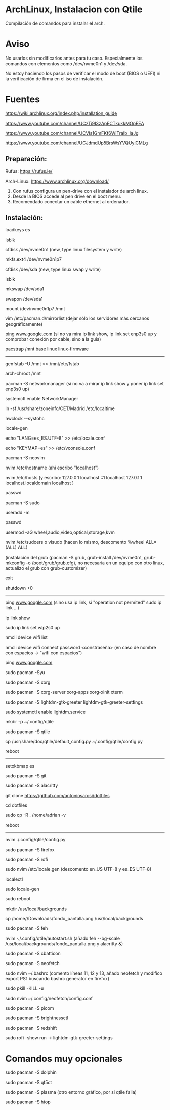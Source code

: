 # ArchLinux, Instalacion con Qtile
Compilación de comandos para instalar el arch. 

# Aviso

No usarlos sin modificarlos antes para tu caso. Especialmente los comandos con elementos como /dev/nvme0n1 y /dev/sda. 

No estoy haciendo los pasos de verificar el modo de boot (BIOS o UEFI) ni la verificación de firma en el iso de instalación.

# Fuentes

https://wiki.archlinux.org/index.php/installation_guide

https://www.youtube.com/channel/UCzTi9I3zApECTkukkMOpEEA

https://www.youtube.com/channel/UCVls1GmFKf6WlTraIb_IaJg

https://www.youtube.com/channel/UCJdmdUp5BrsWsYVQUylCMLg


## Preparación:

Rufus: https://rufus.ie/

Arch-Linux: https://www.archlinux.org/download/

1. Con rufus configura un pen-drive con el instalador de arch linux.
2. Desde la BIOS accede al pen drive en el boot menu.
3. Recomendado conectar un cable ethernet al ordenador.

## Instalación:

loadkeys es

lsblk

cfdisk /dev/nvme0n1  (new, type linux filesystem y write)

mkfs.ext4 /dev/nvme0n1p7

cfdisk /dev/sda (new, type linux swap y write)

lsblk

mkswap /dev/sda1

swapon /dev/sda1

mount /dev/nvme0n1p7 /mnt

vim /etc/pacman.d/mirrorlist   (dejar sólo los servidores más cercanos geográficamente)

ping www.google.com  (si no va mira ip link show, ip link set enp3s0 up y comprobar conexión por cable, sino a la guía)

pacstrap /mnt base linux linux-firmware

------------------------------------------------------------------------------

genfstab -U /mnt >> /mnt/etc/fstab

arch-chroot /mnt

pacman -S networkmanager  (si no va a mirar ip link show y poner ip link set enp3s0 up)

systemctl enable NetworkManager

ln -sf /usr/share/zoneinfo/CET/Madrid /etc/localtime

hwclock --systohc

locale-gen

echo "LANG=es_ES.UTF-8" >> /etc/locale.conf

echo "KEYMAP=es" >> /etc/vconsole.conf

pacman -S neovim

nvim /etc/hostname (ahí escribo "localhost")

nvim /etc/hosts 
  (y escribo:
127.0.0.1	localhost
::1		localhost
127.0.1.1	localhost.localdomain localhost
)

passwd

pacman -S sudo

useradd -m <usuario>
  
passwd <usuario>
  
usermod -aG wheel,audio,video,optical,storage,kvm <usuario>
  
nvim /etc/sudoers o visudo  (hacen lo mismo, descomento %wheel ALL=(ALL) ALL)

(instalación del grub (pacman -S grub, grub-install /dev/nvme0n1, grub-mkconfig -o /boot/grub/grub.cfg), no necesaria en un equipo con otro linux, actualizo el grub con grub-customizer)

exit

shutdown +0

-------------------------------------------------------------------------------------------------------

ping www.google.com  (sino usa ip link, si "operation not permited" sudo ip link ...)

ip link show

sudo ip link set wlp2s0 up

nmcli device wifi list

nmcli device wifi connect <nombre del wifi> password <constraseña>  (en caso de nombre con espacios -> "wifi con espacios")
  
ping www.google.com

sudo pacman -Syu

sudo pacman -S xorg

sudo pacman -S xorg-server xorg-apps xorg-xinit xterm

sudo pacman -S lightdm-gtk-greeter lightdm-gtk-greeter-settings

sudo systemctl enable lightdm.service

mkdir -p ~/.config/qtile

sudo pacman -S qtile

cp /usr/share/doc/qtile/default_config.py ~/.config/qtile/config.py

reboot

------------------------------------------------------------------------------------------------

setxkbmap es

sudo pacman -S git

sudo pacman -S alacritty

git clone https://github.com/antoniosarosi/dotfiles

cd dotfiles

sudo cp -R . /home/adrian -v

reboot

---------------------------------------------------------------------------------------------------

nvim ./.config/qtile/config.py

sudo pacman -S firefox

sudo pacman -S rofi

sudo nvim /etc/locale.gen (descomento en_US UTF-8 y es_ES UTF-8)

localectl

sudo locale-gen

sudo reboot

mkdir /usr/local/backgrounds

cp /home/<usuario>/Downloads/fondo_pantalla.png /usr/local/backgrounds
  
sudo pacman -S feh

nvim ~/.config/qtile/autostart.sh (añado feh --bg-scale /usr/local/backgrounds/fondo_pantalla.png y alacritty &)

sudo pacman -S cbatticon

sudo pacman -S neofetch

sudo nvim ~/.bashrc (comento líneas 11, 12 y 13, añado neofetch y modifico export PS1 buscando bashrc generator en firefox)

sudo pkill -KILL -u <usuario>
  
sudo nvim ~/.config/neofetch/config.conf

sudo pacman -S picom

sudo pacman -S brightnessctl

sudo pacman -S redshift

sudo rofi -show run -> lightdm-gtk-greeter-settings

# Comandos muy opcionales

sudo pacman -S dolphin

sudo pacman -S qt5ct

sudo pacman -S plasma   (otro entorno gráfico, por si qtile falla)

sudo pacman -S htop
